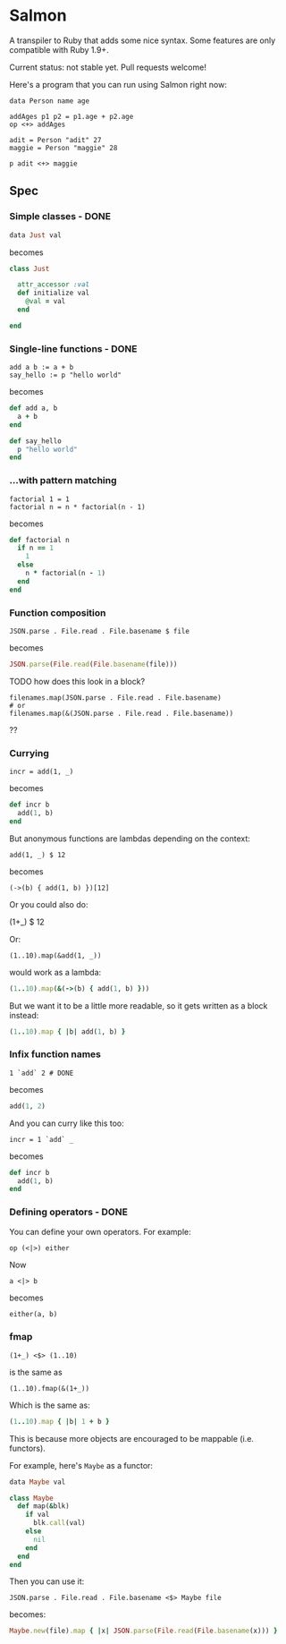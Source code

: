 # Salmon

A transpiler to Ruby that adds some nice syntax.
Some features are only compatible with Ruby 1.9+.

Current status: not stable yet. Pull requests welcome!

Here's a program that you can run using Salmon right now:

```salmon
data Person name age

addAges p1 p2 = p1.age + p2.age
op <+> addAges

adit = Person "adit" 27
maggie = Person "maggie" 28

p adit <+> maggie
```

## Spec

### Simple classes - DONE

```ruby
data Just val
```

becomes

```ruby
class Just

  attr_accessor :val
  def initialize val
    @val = val
  end

end
```

### Single-line functions - DONE

```
add a b := a + b
say_hello := p "hello world"
```

becomes

```ruby
def add a, b
  a + b
end

def say_hello
  p "hello world"
end
```

### ...with pattern matching

```
factorial 1 = 1
factorial n = n * factorial(n - 1)
```

becomes

```ruby
def factorial n
  if n == 1
    1
  else
    n * factorial(n - 1)
  end
end
```

### Function composition

```
JSON.parse . File.read . File.basename $ file
```

becomes

```ruby
JSON.parse(File.read(File.basename(file)))
```

TODO how does this look in a block?

```
filenames.map(JSON.parse . File.read . File.basename)
# or
filenames.map(&(JSON.parse . File.read . File.basename))
```

??

### Currying

```
incr = add(1, _)
```

becomes

```ruby
def incr b
  add(1, b)
end
```

But anonymous functions are lambdas depending on the context:

```
add(1, _) $ 12
```

becomes

```
(->(b) { add(1, b) })[12]
```

Or you could also do:

(1+_) $ 12

Or:

```
(1..10).map(&add(1, _))
```

would work as a lambda:

```ruby
(1..10).map(&(->(b) { add(1, b) }))
```

But we want it to be a little more readable, so it gets written as a block instead:

```ruby
(1..10).map { |b| add(1, b) }
```

### Infix function names


```
1 `add` 2 # DONE
```

becomes

```ruby
add(1, 2)
```

And you can curry like this too:

```
incr = 1 `add` _
```

becomes

```ruby
def incr b
  add(1, b)
end
```

### Defining operators - DONE

You can define your own operators. For example:

```
op (<|>) either
```

Now

```
a <|> b
```

becomes

```ruby
either(a, b)
```

### fmap

```
(1+_) <$> (1..10)
```

is the same as

```
(1..10).fmap(&(1+_))
```

Which is the same as:

```ruby
(1..10).map { |b| 1 + b }
```

This is because more objects are encouraged to be mappable (i.e. functors).


For example, here's `Maybe` as a functor:

```ruby
data Maybe val

class Maybe
  def map(&blk)
    if val
      blk.call(val)
    else
      nil
    end
  end
end
```

Then you can use it:

```
JSON.parse . File.read . File.basename <$> Maybe file
```

becomes:

```ruby
Maybe.new(file).map { |x| JSON.parse(File.read(File.basename(x))) }
```

